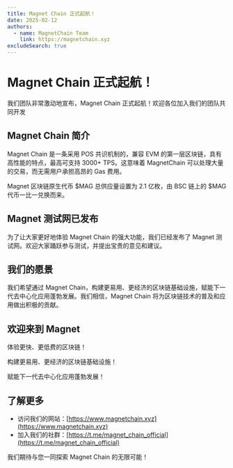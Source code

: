 ```yaml
---
title: Magnet Chain 正式起航！
date: 2025-02-12
authors:
  - name: MagnetChain Team
    link: https://magnetchain.xyz
excludeSearch: true
---
```


# Magnet Chain 正式起航！

我们团队非常激动地宣布，Magnet Chain 正式起航！欢迎各位加入我们的团队共同开发

## Magnet Chain 简介

Magnet Chain 是一条采用 POS 共识机制的，兼容 EVM 的第一层区块链，具有高性能的特点，最高可支持 3000+ TPS。这意味着 MagnetChain 可以处理大量的交易，而无需用户承担高昂的 Gas 费用。

Magnet 区块链原生代币 $MAG 总供应量设置为 2.1 亿枚，由 BSC 链上的 $MAG 代币一比一兑换而来。

## Magnet 测试网已发布

为了让大家更好地体验 Magnet Chain 的强大功能，我们已经发布了 Magnet 测试网。欢迎大家踊跃参与测试，并提出宝贵的意见和建议。

## 我们的愿景

我们希望通过 Magnet Chain，构建更易用、更经济的区块链基础设施，赋能下一代去中心化应用蓬勃发展。我们相信，Magnet Chain 将为区块链技术的普及和应用做出积极的贡献。

## 欢迎来到 Magnet

体验更快、更低费的区块链！

构建更易用、更经济的区块链基础设施！

赋能下一代去中心化应用蓬勃发展！

## 了解更多

*   访问我们的网站：[https://www.magnetchain.xyz](https://www.magnetchain.xyz)
*   加入我们的社群：[https://t.me/magnet_chain_official](https://t.me/magnet_chain_official)

我们期待与您一同探索 Magnet Chain 的无限可能！
